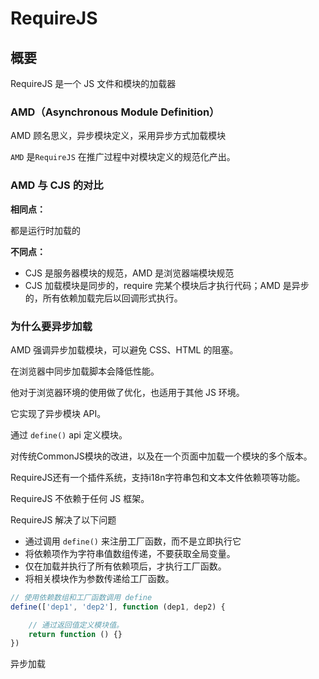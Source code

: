 # RequireJS

## 概要

RequireJS 是一个 JS 文件和模块的加载器



### AMD（Asynchronous Module Definition）

AMD 顾名思义，异步模块定义，采用异步方式加载模块



`AMD` 是`RequireJS` 在推广过程中对模块定义的规范化产出。

### AMD 与 CJS 的对比

**相同点：**

都是运行时加载的

**不同点：**

- CJS 是服务器模块的规范，AMD 是浏览器端模块规范
- CJS 加载模块是同步的，require 完某个模块后才执行代码；AMD 是异步的，所有依赖加载完后以回调形式执行。



### 为什么要异步加载

AMD 强调异步加载模块，可以避免 CSS、HTML 的阻塞。

在浏览器中同步加载脚本会降低性能。







他对于浏览器环境的使用做了优化，也适用于其他 JS 环境。



它实现了异步模块 API。



通过 `define()` api 定义模块。



对传统CommonJS模块的改进，以及在一个页面中加载一个模块的多个版本。





RequireJS还有一个插件系统，支持i18n字符串包和文本文件依赖项等功能。





RequireJS 不依赖于任何 JS 框架。







RequireJS 解决了以下问题

- 通过调用 `define()` 来注册工厂函数，而不是立即执行它
- 将依赖项作为字符串值数组传递，不要获取全局变量。
- 仅在加载并执行了所有依赖项后，才执行工厂函数。
- 将相关模块作为参数传递给工厂函数。



```js
// 使用依赖数组和工厂函数调用 define
define(['dep1', 'dep2'], function (dep1, dep2) {

    // 通过返回值定义模块值。
    return function () {}
})
```



异步加载

